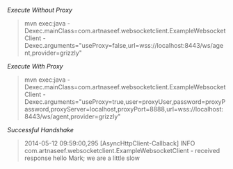 *Execute Without Proxy*
> mvn exec:java -Dexec.mainClass=com.artnaseef.websocketclient.ExampleWebsocketClient -Dexec.arguments="useProxy=false,url=wss://localhost:8443/ws/agent,provider=grizzly"

*Execute With Proxy*
> mvn exec:java -Dexec.mainClass=com.artnaseef.websocketclient.ExampleWebsocketClient -Dexec.arguments="useProxy=true,user=proxyUser,password=proxyPassword,proxyServer=localhost,proxyPort=8888,url=wss://localhost:8443/ws/agent,provider=grizzly"

*Successful Handshake*
> 2014-05-12 09:59:00,295 [AsyncHttpClient-Callback] INFO  com.artnaseef.websocketclient.ExampleWebsocketClient  - received response hello Mark; we are a little slow

